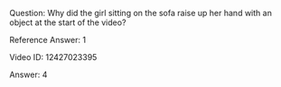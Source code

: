 Question: Why did the girl sitting on the sofa raise up her hand with an object at the start of the video?

Reference Answer: 1

Video ID: 12427023395

Answer: 4

